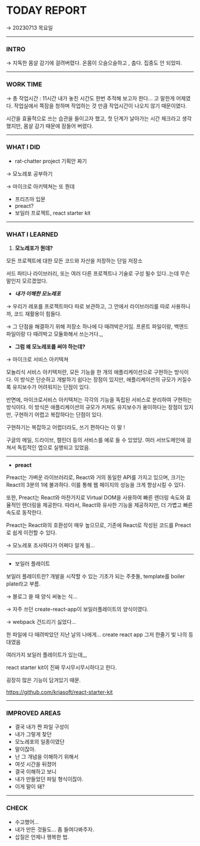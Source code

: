# **TODAY REPORT**

→ 20230713 목요일

---

### **INTRO**

→ 지독한 몸살 감기에 걸려버렸다. 온몸이 으슬으슬하고 , 춥다. 집중도 안 되었따.

---

### **WORK TIME**

→ 총 작업시간 : 11시간 내가 놓친 시간도 한번 추적해 보고자 한다... 고 말한게 어제였다. 작업실에서 쪽잠을 청하며 작업하는 것 만큼 작업시간이 나오지 않기 때문이였다.

시간을 효율적으로 쓰는 습관을 들이고자 했고, 첫 단계가 날아가는 시간 체크라고 생각했지만, 몸살 감기 때문에 잠들어 버렸다.

---

### **WHAT I DID**

- rat-chatter project 기획안 짜기

→ 모노레포 공부하기

→ 마이크로 아키텍쳐는 또 뭔데

- 프리즈마 입문
- preact?
- 보일러 프로젝트, react starter kit

---

### **WHAT I LEARNED**

1. **모노레포가 뭔데?**

모든 프로젝트에 대한 모든 코드와 자산을 저장하는 단일 저장소 

서드 파티나 라이브러리, 또는 여러 다른 프로젝트나 기술로 구성 될수 있다..는데 무슨 말인지 모르겠었다.

- ***내가 이해한 모노레포***

→ 우리가 레포를 프로젝트마다 따로 보관하고, 그 안에서 라이브러리를 따로 사용하니까, 코드 재활용이 힘들다. 

→  그 단점을 해결하기 위해 저장소 하나에 다 때려박은거임. 프론트 파일이랑, 백앤드 파일이랑 다 때려박고 모듈화해서 쓰는거다.,,

- **그럼 왜 모노레포를 써야 하는데?**

→ 마이크로 서비스 아키텍쳐

모놀리식 서비스 아키텍처란, 모든 기능을 한 개의 애플리케이션으로 구현하는 방식이다. 이 방식은 단순하고 개발하기 쉽다는 장점이 있지만, 애플리케이션의 규모가 커질수록 유지보수가 어려워지는 단점이 있다.

반면에, 마이크로서비스 아키텍처는 각각의 기능을 독립된 서비스로 분리하여 구현하는 방식이다. 이 방식은 애플리케이션의 규모가 커져도 유지보수가 용이하다는 장점이 있지만, 구현하기 어렵고 복잡하다는 단점이 있다.

구현하기는 복잡하고 어렵더라도, 쓰기 편하다는 이 말 !

구글의 메일, 드라이브, 캘린더 등의 서비스를 예로 들 수 있었당. 여러 서브도메인에 걸쳐서 독립적인 앱으로 실행되고 있었음.

---

- **preact**

Preact는 가벼운 라이브러리로, React와 거의 동일한 API를 가지고 있으며, 크기는 React의 3분의 1에 불과하다. 이를 통해 웹 페이지의 성능을 크게 향상시킬 수 있다.

또한, Preact는 React와 마찬가지로 Virtual DOM을 사용하여 빠른 렌더링 속도와 효율적인 렌더링을 제공한다. 따라서, React와 유사한 기능을 제공하지만, 더 가볍고 빠른 속도로 동작한다.

Preact는 React와의 호환성이 매우 높으므로, 기존에 React로 작성된 코드를 Preact로 쉽게 이전할 수 있다.

→ 모노레포 조사하다가 어쩌다 알게 됨…

---

- 보일러 플레이트

보일러 플레이트란? 개발을 시작할 수 있는 기초가 되는 주춧돌, template를 boiler plate라고 부름.

→ 블로그 쓸 때 양식 써놓는 식…

→ 자주 쓰던 create-react-app이 보일러플레이트의 양식이였다.

→ webpack 건드리기 싫었다…

한 파일에 다 때려박았던 지난 날의 나에게…  create react app 그저 한줄기 빛 나의 등대였음

여러가지 보일러 플레이트가 있는데,,,

react starter kit이 진짜 무시무시무시하다고 한다.

굉장히 많은 기능이 담겨있기 때문.

https://github.com/kriasoft/react-starter-kit

---

### **IMPROVED AREAS**

- 결국 내가 짠 파일 구성이
- 내가 그렇게 찾던
- 모노레포의 일종이였단
- 말이잖아.
- 난 그 개념을 이해하기 위해서
- 여섯 시간을 뒤졌어
- 결국 이해하고 보니
- 내가 만들었던 파일 형식이잖아.
- 이게 말이 돼?

---

### **CHECK**

- 수고했어…
- 내가 만든 것들도… 좀 들여다봐주자.
- 삽질은 언제나 행복한 법.